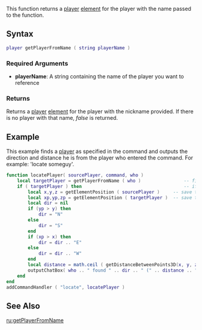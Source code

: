 This function returns a [player](/docs/player.md "wikilink") [element](/docs/element.md "wikilink") for the player with the name passed to the function.

Syntax
------

``` lua
player getPlayerFromName ( string playerName )
```

### Required Arguments

-   **playerName**: A string containing the name of the player you want to reference

### Returns

Returns a [player](/docs/player.md "wikilink") [element](/docs/element.md "wikilink") for the player with the nickname provided. If there is no player with that name, *false* is returned.

Example
-------

This example finds a [player](/docs/player.md "wikilink") as specified in the command and outputs the direction and distance he is from the player who entered the command. For example: 'locate someguy'.

``` lua
function locatePlayer( sourcePlayer, command, who )
    local targetPlayer = getPlayerFromName ( who )                -- find the player that was specified in the command
    if ( targetPlayer ) then                                      -- if a player was found
        local x,y,z = getElementPosition ( sourcePlayer )     -- save the position of the player who entered the command
        local xp,yp,zp = getElementPosition ( targetPlayer )  -- save the position of the player who should be located
        local dir = nil
        if (yp > y) then
            dir = "N"
        else
            dir = "S"
        end
        if (xp > x) then
            dir = dir .. "E"
        else
            dir = dir .. "W"
        end
        local distance = math.ceil ( getDistanceBetweenPoints3D(x, y, z, xp, yp, zp) )
        outputChatBox( who .. " found " .. dir .. " (" .. distance .. ")", sourcePlayer) -- output the message
    end
end
addCommandHandler ( "locate", locatePlayer )
```

See Also
--------

[ru:getPlayerFromName](/docs/ru-getplayerfromname.md "wikilink")
